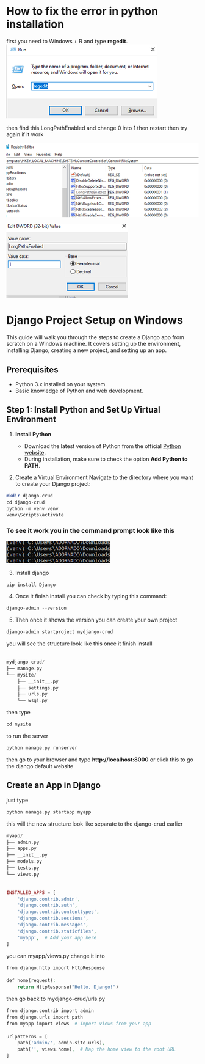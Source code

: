 
# How to fix the error in python installation

first you need to Windows + R and type **regedit**.
![regefit image](https://github.com/Adornadowilliam2/python_error/blob/main/media/regedit.png?raw=true)

then find this LongPathEnabled and change 0 into 1 then restart then try again if it work 

![long path image](https://github.com/Adornadowilliam2/python_error/blob/main/media/longpathenabled.png?raw=true)

![change into one](https://github.com/Adornadowilliam2/python_error/blob/main/media/onetoadd.png?raw=true)


# Django Project Setup on Windows

This guide will walk you through the steps to create a Django app from scratch on a Windows machine. It covers setting up the environment, installing Django, creating a new project, and setting up an app.

## Prerequisites

- Python 3.x installed on your system.
- Basic knowledge of Python and web development.

## Step 1: Install Python and Set Up Virtual Environment

1. **Install Python**
   - Download the latest version of Python from the official [Python website](https://www.python.org/downloads/).
   - During installation, make sure to check the option **Add Python to PATH**.

2. Create a Virtual Environment Navigate to the directory where you want to create your Django project:

```php
mkdir django-crud
cd django-crud
python -m venv venv
venv\Scripts\activate
```
### To see it work you in the command prompt look like this

![image venv with](https://github.com/Adornadowilliam2/python_error/blob/main/media/venv%20before%20the%20dir.png?raw=true)

3. Install django

```php
pip install Django
```


4. Once it finish install you can check by typing this command: 

```php
django-admin --version
```

5. Then once it shows the version you can create your own project

```php
django-admin startproject mydjango-crud

```


you will see the structure look like this once it finish install


```php

mydjango-crud/
├── manage.py
└── mysite/
    ├── __init__.py
    ├── settings.py
    ├── urls.py
    └── wsgi.py

```

then type

```php
cd mysite

```
to run the server 

```php
python manage.py runserver
```

then go to your browser and type **http://localhost:8000** or click this to go the django default website









## Create an App in Django

just type

```php
python manage.py startapp myapp
```
this will the new structure look like separate to the django-crud earlier
```php
myapp/
├── admin.py
├── apps.py
├── __init__.py
├── models.py
├── tests.py
└── views.py
```

```php

INSTALLED_APPS = [
    'django.contrib.admin',
    'django.contrib.auth',
    'django.contrib.contenttypes',
    'django.contrib.sessions',
    'django.contrib.messages',
    'django.contrib.staticfiles',
    'myapp',  # Add your app here
]
```

you can myapp/views.py change it into

```php
from django.http import HttpResponse

def home(request):
    return HttpResponse("Hello, Django!")
```
then go back to mydjango-crud/urls.py

```php
from django.contrib import admin
from django.urls import path
from myapp import views  # Import views from your app

urlpatterns = [
    path('admin/', admin.site.urls),
    path('', views.home),  # Map the home view to the root URL
]
```
